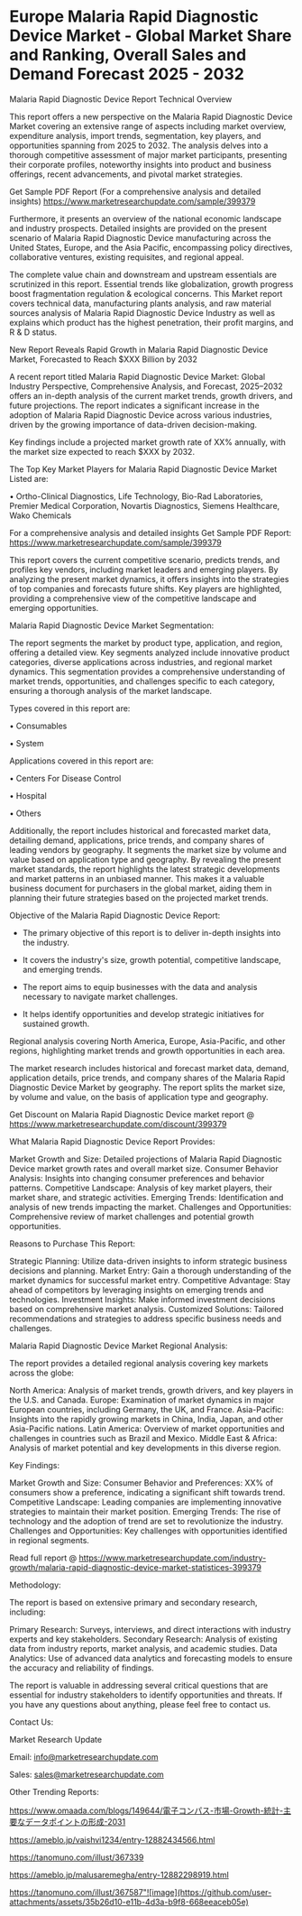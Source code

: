 # Europe Malaria Rapid Diagnostic Device Market - Global Market Share and Ranking, Overall Sales and Demand Forecast 2025 - 2032
Malaria Rapid Diagnostic Device Report Technical Overview

This report offers a new perspective on the Malaria Rapid Diagnostic Device Market covering an extensive range of aspects including market overview, expenditure analysis, import trends, segmentation, key players, and opportunities spanning from 2025 to 2032. The analysis delves into a thorough competitive assessment of major market participants, presenting their corporate profiles, noteworthy insights into product and business offerings, recent advancements, and pivotal market strategies.

Get Sample PDF Report (For a comprehensive analysis and detailed insights) https://www.marketresearchupdate.com/sample/399379

Furthermore, it presents an overview of the national economic landscape and industry prospects. Detailed insights are provided on the present scenario of Malaria Rapid Diagnostic Device manufacturing across the United States, Europe, and the Asia Pacific, encompassing policy directives, collaborative ventures, existing requisites, and regional appeal.

The complete value chain and downstream and upstream essentials are scrutinized in this report. Essential trends like globalization, growth progress boost fragmentation regulation & ecological concerns. This Market report covers technical data, manufacturing plants analysis, and raw material sources analysis of Malaria Rapid Diagnostic Device Industry as well as explains which product has the highest penetration, their profit margins, and R & D status.

New Report Reveals Rapid Growth in Malaria Rapid Diagnostic Device Market, Forecasted to Reach $XXX Billion by 2032

A recent report titled Malaria Rapid Diagnostic Device Market: Global Industry Perspective, Comprehensive Analysis, and Forecast, 2025–2032 offers an in-depth analysis of the current market trends, growth drivers, and future projections. The report indicates a significant increase in the adoption of Malaria Rapid Diagnostic Device across various industries, driven by the growing importance of data-driven decision-making.

Key findings include a projected market growth rate of XX% annually, with the market size expected to reach $XXX by 2032.

The Top Key Market Players for Malaria Rapid Diagnostic Device Market Listed are:

• Ortho-Clinical Diagnostics, Life Technology, Bio-Rad Laboratories, Premier Medical Corporation, Novartis Diagnostics, Siemens Healthcare, Wako Chemicals

For a comprehensive analysis and detailed insights Get Sample PDF Report: https://www.marketresearchupdate.com/sample/399379

This report covers the current competitive scenario, predicts trends, and profiles key vendors, including market leaders and emerging players. By analyzing the present market dynamics, it offers insights into the strategies of top companies and forecasts future shifts. Key players are highlighted, providing a comprehensive view of the competitive landscape and emerging opportunities.

Malaria Rapid Diagnostic Device Market Segmentation:

The report segments the market by product type, application, and region, offering a detailed view. Key segments analyzed include innovative product categories, diverse applications across industries, and regional market dynamics. This segmentation provides a comprehensive understanding of market trends, opportunities, and challenges specific to each category, ensuring a thorough analysis of the market landscape.

Types covered in this report are:

• Consumables

• System

Applications covered in this report are:

• Centers For Disease Control

• Hospital

• Others

Additionally, the report includes historical and forecasted market data, detailing demand, applications, price trends, and company shares of leading vendors by geography. It segments the market size by volume and value based on application type and geography. By revealing the present market standards, the report highlights the latest strategic developments and market patterns in an unbiased manner. This makes it a valuable business document for purchasers in the global market, aiding them in planning their future strategies based on the projected market trends.

Objective of the Malaria Rapid Diagnostic Device Report:

- The primary objective of this report is to deliver in-depth insights into the industry.

- It covers the industry's size, growth potential, competitive landscape, and emerging trends.

- The report aims to equip businesses with the data and analysis necessary to navigate market challenges.

- It helps identify opportunities and develop strategic initiatives for sustained growth.

Regional analysis covering North America, Europe, Asia-Pacific, and other regions, highlighting market trends and growth opportunities in each area.

The market research includes historical and forecast market data, demand, application details, price trends, and company shares of the Malaria Rapid Diagnostic Device Market by geography. The report splits the market size, by volume and value, on the basis of application type and geography.

Get Discount on Malaria Rapid Diagnostic Device market report @ https://www.marketresearchupdate.com/discount/399379

What Malaria Rapid Diagnostic Device Report Provides:

Market Growth and Size: Detailed projections of Malaria Rapid Diagnostic Device market growth rates and overall market size.
Consumer Behavior Analysis: Insights into changing consumer preferences and behavior patterns.
Competitive Landscape: Analysis of key market players, their market share, and strategic activities.
Emerging Trends: Identification and analysis of new trends impacting the market.
Challenges and Opportunities: Comprehensive review of market challenges and potential growth opportunities.

Reasons to Purchase This Report:

Strategic Planning: Utilize data-driven insights to inform strategic business decisions and planning.
Market Entry: Gain a thorough understanding of the market dynamics for successful market entry.
Competitive Advantage: Stay ahead of competitors by leveraging insights on emerging trends and technologies.
Investment Insights: Make informed investment decisions based on comprehensive market analysis.
Customized Solutions: Tailored recommendations and strategies to address specific business needs and challenges.

Malaria Rapid Diagnostic Device Market Regional Analysis:

The report provides a detailed regional analysis covering key markets across the globe:

North America: Analysis of market trends, growth drivers, and key players in the U.S. and Canada.
Europe: Examination of market dynamics in major European countries, including Germany, the UK, and France.
Asia-Pacific: Insights into the rapidly growing markets in China, India, Japan, and other Asia-Pacific nations.
Latin America: Overview of market opportunities and challenges in countries such as Brazil and Mexico.
Middle East & Africa: Analysis of market potential and key developments in this diverse region.

Key Findings:

Market Growth and Size:
Consumer Behavior and Preferences: XX% of consumers show a preference, indicating a significant shift towards trend.
Competitive Landscape: Leading companies are implementing innovative strategies to maintain their market position.
Emerging Trends: The rise of technology and the adoption of trend are set to revolutionize the industry.
Challenges and Opportunities: Key challenges with opportunities identified in regional segments.

Read full report @ https://www.marketresearchupdate.com/industry-growth/malaria-rapid-diagnostic-device-market-statistices-399379

Methodology:

The report is based on extensive primary and secondary research, including:

Primary Research: Surveys, interviews, and direct interactions with industry experts and key stakeholders.
Secondary Research: Analysis of existing data from industry reports, market analysis, and academic studies.
Data Analytics: Use of advanced data analytics and forecasting models to ensure the accuracy and reliability of findings.

The report is valuable in addressing several critical questions that are essential for industry stakeholders to identify opportunities and threats. If you have any questions about anything, please feel free to contact us.

Contact Us:

Market Research Update

Email: info@marketresearchupdate.com

Sales: sales@marketresearchupdate.com

Other Trending Reports:

https://www.omaada.com/blogs/149644/電子コンパス-市場-Growth-統計-主要なデータポイントの形成-2031

https://ameblo.jp/vaishvi1234/entry-12882434566.html

https://tanomuno.com/illust/367339

https://ameblo.jp/malusaremegha/entry-12882298919.html

https://tanomuno.com/illust/367587"![image](https://github.com/user-attachments/assets/35b26d10-e11b-4d3a-b9f8-668eeaceb05e)
